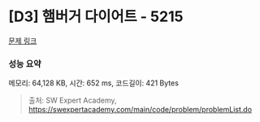 # [D3] 햄버거 다이어트 - 5215 

[문제 링크](https://swexpertacademy.com/main/code/problem/problemDetail.do?contestProbId=AWT-lPB6dHUDFAVT) 

### 성능 요약

메모리: 64,128 KB, 시간: 652 ms, 코드길이: 421 Bytes



> 출처: SW Expert Academy, https://swexpertacademy.com/main/code/problem/problemList.do